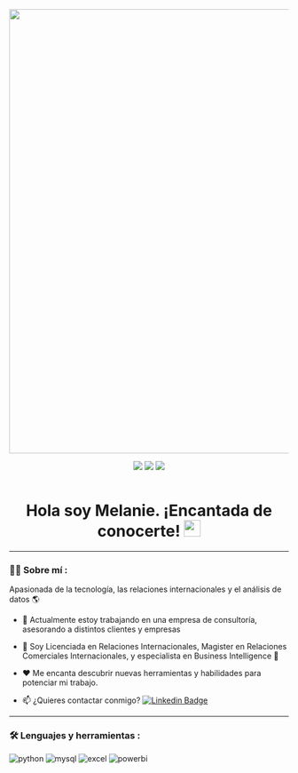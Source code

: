 <div id="header" align="center">
  <img src="https://github.com/melanietatiana93/melanietatiana93/blob/bef02b46ca6fb929ebf2de7c4a760610275a40ee/Banner%20de%20LinkedIn%20Tecnolog%C3%ADa%20Negro.png"
width="800"/>
</div>

<div id="badges" align="center">
  
[![](https://img.shields.io/badge/LinkedIn-0077B5?style=for-the-badge&logo=linkedin&logoColor=white)](https://www.linkedin.com/in/melanie-michailoff-22922a182/?locale=en_US/) 
  [![](https://img.shields.io/badge/YouTube-red?style=for-the-badge&logo=youtube&logoColor=white)](https://www.youtube.com/channel/UCr6HdsNDgddt6rDGDdNaIpA)
[![](https://img.shields.io/badge/Página_Web-yelow?style=for-the-badge&logo=medium&logoColor=white)](https://www.noelia-navarro.com/)
  
 
 <div id="badges" align="center">
  <img src="https://visitor-badge-reloaded.herokuapp.com/badge?page_id=noelianav91.noelianav91&color=00cf00" alt=""/>
   
   <h1>
  Hola soy Melanie. ¡Encantada de conocerte! 
  <img src="https://media.giphy.com/media/hvRJCLFzcasrR4ia7z/giphy.gif" width="30px"/>
</h1>

---
 <div id="header" align="left">

### :woman_technologist: Sobre mí :


Apasionada de la tecnología, las relaciones internacionales y el análisis de datos 🌎
   
* 🔭 Actualmente estoy trabajando en una empresa de consultoría, asesorando a distintos clientes y empresas 

* 🌱 Soy Licenciada en Relaciones Internacionales, Magister en Relaciones Comerciales Internacionales, y especialista en Business Intelligence :blue_book:

* ❤️ Me encanta descubrir nuevas herramientas y habilidades para potenciar mi trabajo. 

* 📫 ¿Quieres contactar conmigo? [![Linkedin Badge](https://img.shields.io/badge/-Melanie-blue?style=flat&logo=Linkedin&logoColor=white)](https://www.linkedin.com/in/melanie-michailoff-22922a182/?locale=en_US)
   


---
   
 ### :hammer_and_wrench: Lenguajes y herramientas :
<div id="header" align="left">
    <img src="https://img.shields.io/badge/Python-3776AB?style=for-the-badge&logo=python&logoColor=white" alt="python"/>
  </a>
    <img src="https://img.shields.io/badge/MySQL-6DB33F?style=for-the-badge&logo=mysql&logoColor=white" alt="mysql"/>
  </a>
 <img src="https://img.shields.io/badge/Microsoft_Excel-217346?style=for-the-badge&logo=microsoft-excel&logoColor=white" alt="excel"/>
  </a>
 <img src="https://img.shields.io/badge/Power_BI-FFBE00?style=for-the-badge&logo=Power-BI&logoColor=white" alt="powerbi"/>
  </a>
  
</div>
  
